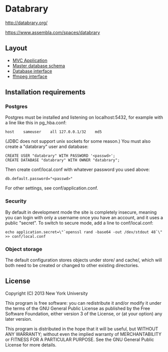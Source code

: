 # Databrary

http://databrary.org/

https://www.assembla.com/spaces/databrary

## Layout

* [MVC Application](app/)
* [Master database schema](conf/evolutions/default/1.sql)
* [Database interface](dbrary/)
* [ffmpeg interface](media/)

## Installation requirements

### Postgres

Postgres must be installed and listening on localhost:5432, for example with a
line like this in pg\_hba.conf:

    host	sameuser	all	127.0.0.1/32	md5

(JDBC does not support unix sockets for some reason.)  You must also create a
"databrary" user and database:

    CREATE USER "databrary" WITH PASSWORD '<passwd>';
    CREATE DATABASE "databrary" WITH OWNER "databrary";

Then create conf/local.conf with whatever password you used above:

    db.default.password="<passwd>" 

For other settings, see conf/application.conf.

### Security

By default in development mode the site is completely insecure, meaning you can
login with only a username once you have an account, and it uses a public
"secret".  To switch to secure mode, add a line to conf/local.conf:

    echo application.secret=\"`openssl rand -base64 -out /dev/stdout 48`\" >> conf/local.conf

### Object storage

The default configuration stores objects under store/ and cache/, which will
both need to be created or changed to other existing directories.

## License

Copyright (C) 2013 New York University

This program is free software: you can redistribute it and/or modify
it under the terms of the GNU General Public License as published by
the Free Software Foundation, either version 3 of the License, or
(at your option) any later version.

This program is distributed in the hope that it will be useful,
but WITHOUT ANY WARRANTY; without even the implied warranty of
MERCHANTABILITY or FITNESS FOR A PARTICULAR PURPOSE.  See the
GNU General Public License for more details.
